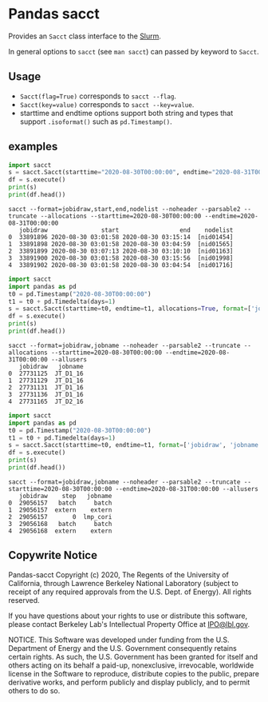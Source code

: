 # Pandas sacct

Provides an `Sacct` class interface to the [Slurm](https://slurm.schedmd.com).

In general options to `sacct` (see `man sacct`) can passed by keyword to `Sacct`.

## Usage

*  `Sacct(flag=True)` corresponds to `sacct --flag`.
*  `Sacct(key=value)` corresponds to `sacct --key=value`.
*  starttime and endtime options support both string and types that
   support `.isoformat()` such as `pd.Timestamp()`.

## examples

```python
import sacct
s = sacct.Sacct(starttime="2020-08-30T00:00:00", endtime="2020-08-31T00:00:00", allocations=True)
df = s.execute()
print(s)
print(df.head())
```

```
sacct --format=jobidraw,start,end,nodelist --noheader --parsable2 --truncate --allocations --starttime=2020-08-30T00:00:00 --endtime=2020-08-31T00:00:00
   jobidraw               start                 end    nodelist
0  33891896 2020-08-30 03:01:58 2020-08-30 03:15:14  [nid01454]
1  33891898 2020-08-30 03:01:58 2020-08-30 03:04:59  [nid01565]
2  33891899 2020-08-30 03:07:13 2020-08-30 03:10:10  [nid01163]
3  33891900 2020-08-30 03:01:58 2020-08-30 03:15:56  [nid01998]
4  33891902 2020-08-30 03:01:58 2020-08-30 03:04:54  [nid01716]
```

```python
import sacct
import pandas as pd
t0 = pd.Timestamp("2020-08-30T00:00:00")
t1 = t0 + pd.Timedelta(days=1)
s = sacct.Sacct(starttime=t0, endtime=t1, allocations=True, format=['jobidraw', 'jobname'], allusers=True)
df = s.execute()
print(s)
print(df.head())
```

```
sacct --format=jobidraw,jobname --noheader --parsable2 --truncate --allocations --starttime=2020-08-30T00:00:00 --endtime=2020-08-31T00:00:00 --allusers
   jobidraw   jobname
0  27731125  JT_D1_16
1  27731129  JT_D1_16
2  27731131  JT_D1_16
3  27731136  JT_D1_16
4  27731165  JT_D2_16
```

```python
import sacct
import pandas as pd
t0 = pd.Timestamp("2020-08-30T00:00:00")
t1 = t0 + pd.Timedelta(days=1)
s = sacct.Sacct(starttime=t0, endtime=t1, format=['jobidraw', 'jobname'], allusers=True)
df = s.execute()
print(s)
print(df.head())
```

```
sacct --format=jobidraw,jobname --noheader --parsable2 --truncate --starttime=2020-08-30T00:00:00 --endtime=2020-08-31T00:00:00 --allusers
   jobidraw    step   jobname
0  29056157   batch     batch
1  29056157  extern    extern
2  29056157       0  lmp_cori
3  29056168   batch     batch
4  29056168  extern    extern
```

## Copywrite Notice

Pandas-sacct Copyright (c) 2020, The Regents of the University of California,
through Lawrence Berkeley National Laboratory (subject to receipt of
any required approvals from the U.S. Dept. of Energy). All rights reserved.

If you have questions about your rights to use or distribute this software,
please contact Berkeley Lab's Intellectual Property Office at
IPO@lbl.gov.

NOTICE.  This Software was developed under funding from the U.S. Department
of Energy and the U.S. Government consequently retains certain rights.  As
such, the U.S. Government has been granted for itself and others acting on
its behalf a paid-up, nonexclusive, irrevocable, worldwide license in the
Software to reproduce, distribute copies to the public, prepare derivative 
works, and  perform publicly and display publicly, and to permit others to do so.
